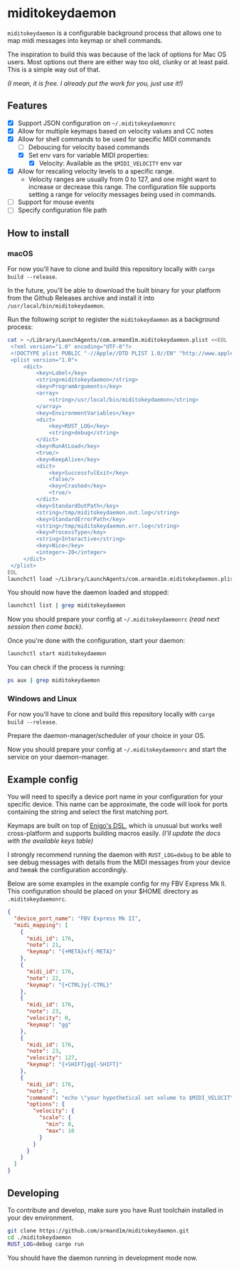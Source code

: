 # miditokeydaemon

`miditokeydaemon` is a configurable background process that allows one to map midi messages into keymap or shell commands.

The inspiration to build this was because of the lack of options for Mac OS users. Most options out there are either way too old, clunky or at least paid.
This is a simple way out of that. 

_(I mean, it is free. I already put the work for you, just use it!)_

## Features

- [x] Support JSON configuration on `~/.miditokeydaemonrc`
- [x] Allow for multiple keymaps based on velocity values and CC notes
- [x] Allow for shell commands to be used for specific MIDI commands
    - [ ] Deboucing for velocity based commands
    - [x] Set env vars for variable MIDI properties:
        - [x] Velocity: Available as the `$MIDI_VELOCITY` env var
- [x] Allow for rescaling velocity levels to a specific range.
    - Velocity ranges are usually from 0 to 127, and one might want to increase or decrease this range. The configuration file supports setting a range for velocity messages being used in commands.
- [ ] Support for mouse events
- [ ] Specify configuration file path

## How to install

### macOS

For now you'll have to clone and build this repository locally with `cargo build --release`.

In the future, you'll be able to download the built binary for your platform from the Github Releases archive and install it into `/usr/local/bin/miditokeydaemon`.

Run the following script to register the `miditokeydaemon` as a background process:

```sh
cat > ~/Library/LaunchAgents/com.armand1m.miditokeydaemon.plist <<EOL
 <?xml version="1.0" encoding="UTF-8"?>
 <!DOCTYPE plist PUBLIC "-//Apple//DTD PLIST 1.0//EN" "http://www.apple.com/DTDs/PropertyList-1.0.dtd">
 <plist version="1.0">
     <dict>
         <key>Label</key>
         <string>miditokeydaemon</string>
         <key>ProgramArguments</key>
         <array>
             <string>/usr/local/bin/miditokeydaemon</string>
         </array>
         <key>EnvironmentVariables</key>
         <dict>
             <key>RUST_LOG</key>
             <string>debug</string>
         </dict>
         <key>RunAtLoad</key>
         <true/>
         <key>KeepAlive</key>
         <dict>
             <key>SuccessfulExit</key>
             <false/>
             <key>Crashed</key>
             <true/>
         </dict>
         <key>StandardOutPath</key>
         <string>/tmp/miditokeydaemon.out.log</string>
         <key>StandardErrorPath</key>
         <string>/tmp/miditokeydaemon.err.log</string>
         <key>ProcessType</key>
         <string>Interactive</string>
         <key>Nice</key>
         <integer>-20</integer>
     </dict>
 </plist>
EOL
launchctl load ~/Library/LaunchAgents/com.armand1m.miditokeydaemon.plist
```

You should now have the daemon loaded and stopped:

```sh
launchctl list | grep miditokeydaemon
```

Now you should prepare your config at `~/.miditokeydaemonrc` _(read next session then come back)_.

Once you're done with the configuration, start your daemon:

```sh
launchctl start miditokeydaemon
```

You can check if the process is running:

```sh
ps aux | grep miditokeydaemon
```

### Windows and Linux

For now you'll have to clone and build this repository locally with `cargo build --release`.

Prepare the daemon-manager/scheduler of your choice in your OS.

Now you should prepare your config at `~/.miditokeydaemonrc` and start the service on your daemon-manager.

## Example config

You will need to specify a device port name in your configuration for your specific device. This name can be approximate, the code will look for ports containing the string and select the first matching port.

Keymaps are built on top of [Enigo's DSL](https://docs.rs/enigo/latest/src/enigo/dsl.rs.html#1-289), which is unusual but works well cross-platform and supports building macros easily. _(I'll update the docs with the available keys table)_

I strongly recommend running the daemon with `RUST_LOG=debug` to be able to see debug messages with details from the MIDI messages from your device and tweak the configuration accordingly.

Below are some examples in the example config for my FBV Express Mk II. This configuration should be placed on your $HOME directory as `.miditokeydaemonrc`.

```json
{
  "device_port_name": "FBV Express Mk II",
  "midi_mapping": [
    {
      "midi_id": 176,
      "note": 21,
      "keymap": "{+META}xf{-META}"
    },
    {
      "midi_id": 176,
      "note": 22,
      "keymap": "{+CTRL}y{-CTRL}"
    },
    {
      "midi_id": 176,
      "note": 23,
      "velocity": 0,
      "keymap": "gg"
    },
    {
      "midi_id": 176,
      "note": 23,
      "velocity": 127,
      "keymap": "{+SHIFT}gg{-SHIFT}"
    },
    {
      "midi_id": 176,
      "note": 7,
      "command": "echo \"your hypothetical set volume to $MIDI_VELOCITY command\"",
      "options": {
        "velocity": {
          "scale": {
            "min": 0,
            "max": 10
          }
        }
      }
    }
  ] 
}
```

## Developing

To contribute and develop, make sure you have Rust toolchain installed in your dev environment.

```sh
git clone https://github.com/armand1m/miditokeydaemon.git
cd ./miditokeydaemon
RUST_LOG=debug cargo run
```

You should have the daemon running in development mode now.

